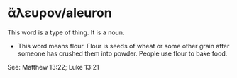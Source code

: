 # ἄλευρον/aleuron
This word is a type of thing. It is a noun.
* This word means flour. Flour is seeds of wheat or some other grain after someone has crushed them into powder. People use flour to bake food. 

See: Matthew 13:22; Luke 13:21
